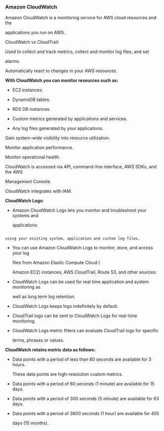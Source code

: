 ### Amazon CloudWatch


Amazon CloudWatch is a monitoring service for AWS cloud resources and the

applications you run on AWS.


CloudWatch vs CloudTrail:


Used to collect and track metrics, collect and monitor log files, and set

alarms.


Automatically react to changes in your AWS resources.


**With CloudWatch you can monitor resources such as:**


- EC2 instances.

- DynamoDB tables.

- RDS DB instances.

- Custom metrics generated by applications and services.

- Any log files generated by your applications.


Gain system-wide visibility into resource utilization.


Monitor application performance.


Monitor operational health.


CloudWatch is accessed via API, command-line interface, AWS SDKs, and the AWS

Management Console.


CloudWatch integrates with IAM.


**CloudWatch Logs:**


- Amazon CloudWatch Logs lets you monitor and troubleshoot your systems and

  applications


```

using your existing system, application and custom log files.

```


- You can use Amazon CloudWatch Logs to monitor, store, and access your log

  files from Amazon Elastic Compute Cloud (

  Amazon EC2) instances, AWS CloudTrail, Route 53, and other sources.

- CloudWatch Logs can be used for real time application and system monitoring as

  well as long term log retention.

- CloudWatch Logs keeps logs indefinitely by default.

- CloudTrail logs can be sent to CloudWatch Logs for real-time monitoring.

- CloudWatch Logs metric filters can evaluate CloudTrail logs for specific

  terms, phrases or values.


**CloudWatch retains metric data as follows:**


- Data points with a period of less than 60 seconds are available for 3 hours.

  These data points are high-resolution custom metrics.

- Data points with a period of 60 seconds (1 minute) are available for 15 days.

- Data points with a period of 300 seconds (5 minute) are available for 63 days.

- Data points with a period of 3600 seconds (1 hour) are available for 455

  days (15 months).

